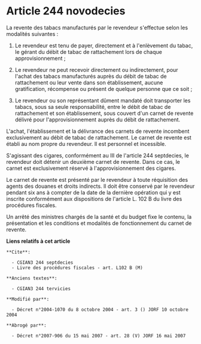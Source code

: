 # Article 244 novodecies

La revente des tabacs manufacturés par le revendeur s'effectue selon les modalités suivantes :

1. Le revendeur est tenu de payer, directement et à l'enlèvement du tabac, le gérant du débit de tabac de rattachement lors
de chaque approvisionnement ;

2. Le revendeur ne peut recevoir directement ou indirectement, pour l'achat des tabacs manufacturés auprès du débit de tabac
de rattachement ou leur vente dans son établissement, aucune gratification, récompense ou présent de quelque personne que ce
soit ;

3. Le revendeur ou son représentant dûment mandaté doit transporter les tabacs, sous sa seule responsabilité, entre le débit
de tabac de rattachement et son établissement, sous couvert d'un carnet de revente délivré pour l'approvisionnement auprès du
débit de rattachement.

L'achat, l'établissement et la délivrance des carnets de revente incombent exclusivement au débit de tabac de rattachement.
Le carnet de revente est établi au nom propre du revendeur. Il est personnel et incessible.

S'agissant des cigares, conformément au III de l'article 244 septdecies, le revendeur doit détenir un deuxième carnet de
revente. Dans ce cas, le carnet est exclusivement réservé à l'approvisionnement des cigares.

Le carnet de revente est présenté par le revendeur à toute réquisition des agents des douanes et droits indirects. Il doit
être conservé par le revendeur pendant six ans à compter de la date de la dernière opération qui y est inscrite conformément
aux dispositions de l'article L. 102 B du livre des procédures fiscales.

Un arrêté des ministres chargés de la santé et du budget fixe le contenu, la présentation et les conditions et modalités de
fonctionnement du carnet de revente.

**Liens relatifs à cet article**

	**Cite**:

	  - CGIAN3 244 septdecies
	  - Livre des procédures fiscales - art. L102 B (M)

	**Anciens textes**:

	  - CGIAN3 244 tervicies

	**Modifié par**:

	  - Décret n°2004-1070 du 8 octobre 2004 - art. 3 () JORF 10 octobre 2004

	**Abrogé par**:

	  - Décret n°2007-906 du 15 mai 2007 - art. 28 (V) JORF 16 mai 2007
